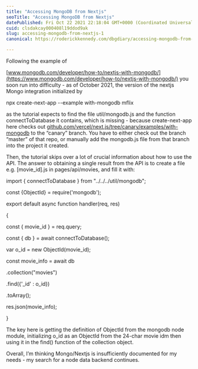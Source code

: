 ```yaml
---
title: "Accessing MongoDB from Nextjs"
seoTitle: "Accessing MongoDB from Nextjs"
datePublished: Fri Oct 22 2021 22:18:04 GMT+0000 (Coordinated Universal Time)
cuid: clsdakcay000408l19ddod9ak
slug: accessing-mongodb-from-nextjs-1
canonical: https://roderickkennedy.com/dbgdiary/accessing-mongodb-from-nextjs

---
```


Following the example of

[www.mongodb.com/developer/how-to/nextjs-with-mongodb/](https://www.mongodb.com/developer/how-to/nextjs-with-mongodb/) you soon run into difficulty - as of October 2021, the version of the nextjs Mongo integration initialized by

npx create-next-app --example with-mongodb mflix

as the tutorial expects to find the file util/mongodb.js and the function connectToDatabase it contains, which is missing - because create-next-app here checks out [github.com/vercel/next.js/tree/canary/examples/with-mongodb](https://github.com/vercel/next.js/tree/canary/examples/with-mongodb) to the “canary” branch. You have to either check out the branch “master” of that repo, or manually add the mongodb.js file from that branch into the project it created.

Then, the tutorial skips over a lot of crucial information about how to use the API. The answer to obtaining a single result from the API is to create a file e.g. \[movie\_id\].js in pages/api/movies, and fill it with:

import { connectToDatabase } from "../../../util/mongodb";

const {ObjectId} = require('mongodb');

export default async function handler(req, res)

{

const { movie\_id } = req.query;

const { db } = await connectToDatabase();

var o\_id = new ObjectId(movie\_id);

const movie\_info = await db

.collection("movies")

.find({'\_id' : o\_id})

.toArray();

res.json(movie\_info);

}

The key here is getting the definition of ObjectId from the mongodb node module, initializing o\_id as an ObjectId from the 24-char movie idm then using it in the find() function of the collection object.

Overall, I’m thinking Mongo/Nextjs is insufficiently documented for my needs - my search for a node data backend continues.